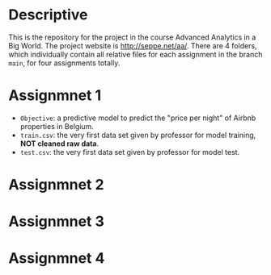 # Descriptive
This is the repository for the project in the course Advanced Analytics in a Big World. The project website is http://seppe.net/aa/. 
There are 4 folders, which individually contain all relative files for each assignment in the branch `main`, for four assignments totally. 

# Assignmnet 1
- `Objective`: a predictive model to predict the "price per night" of Airbnb properties in Belgium.  
- `train.csv`: the very first data set given by professor for model training, **NOT cleaned raw data**.  
- `test.csv`: the very first data set given by professor  for model test.


# Assignmnet 2

# Assignmnet 3

# Assignmnet 4


